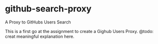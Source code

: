 # github-search-proxy
A Proxy to GitHubs Users Search

This is a first go at the assignment to create a Gighub Users Proxy.
@todo: creat meaningful explanation here.